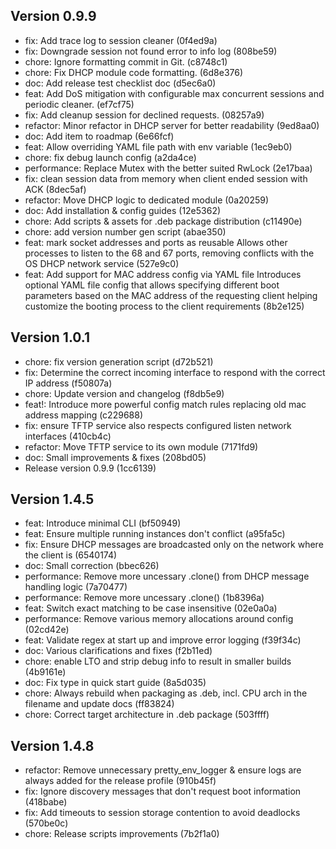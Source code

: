 
## Version 0.9.9
- fix: Add trace log to session cleaner (0f4ed9a)
- fix: Downgrade session not found error to info log (808be59)
- chore: Ignore formatting commit in Git. (c8748c1)
- chore: Fix DHCP module code formatting. (6d8e376)
- doc: Add release test checklist doc (d5ec6a0)
- feat: Add DoS mitigation with configurable max concurrent sessions and periodic cleaner. (ef7cf75)
- fix: Add cleanup session for declined requests. (08257a9)
- refactor: Minor refactor in DHCP server for better readability (9ed8aa0)
- doc: Add item to roadmap (6e66fcf)
- feat: Allow overriding YAML file path with env variable (1ec9eb0)
- chore: fix debug launch config (a2da4ce)
- performance: Replace Mutex with the better suited RwLock (2e17baa)
- fix: clean session data from memory when client ended session with ACK (8dec5af)
- refactor: Move DHCP logic to dedicated module (0a20259)
- doc: Add installation & config guides (12e5362)
- chore: Add scripts & assets for .deb package distribution (c11490e)
- chore: add version number gen script (abae350)
- feat: mark socket addresses and ports as reusable Allows other processes to listen to the 68 and 67 ports, removing conflicts with the OS DHCP network service (527e9c0)
- feat: Add support for MAC address config via YAML file Introduces optional YAML file config that allows specifying different boot parameters based on the MAC address of the requesting client helping customize the booting process to the client requirements (8b2e125)
## Version 1.0.1
- chore: fix version generation script (d72b521)
- fix: Determine the correct incoming interface to respond with the correct IP address (f50807a)
- chore: Update version and changelog (f8db5e9)
- feat!: Introduce more powerful config match rules replacing old mac address mapping (c229688)
- fix: ensure TFTP service also respects configured listen network interfaces (410cb4c)
- refactor: Move TFTP service to its own module (7171fd9)
- doc: Small improvements & fixes (208bd05)
- Release version 0.9.9 (1cc6139)
## Version 1.4.5
- feat: Introduce minimal CLI (bf50949)
- feat: Ensure multiple running instances don't conflict (a95fa5c)
- fix: Ensure DHCP messages are broadcasted only on the network where the client is (6540174)
- doc: Small correction (bbec626)
- performance: Remove more uncessary .clone() from DHCP message handling logic (7a70477)
- performance: Remove more uncessary .clone() (1b8396a)
- feat: Switch exact matching to be case insensitive (02e0a0a)
- performance: Remove various memory allocations around config (02cd42e)
- feat: Validate regex at start up and improve error logging (f39f34c)
- doc: Various clarifications and fixes (f2b11ed)
- chore: enable LTO and strip debug info to result in smaller builds (4b9161e)
- doc: Fix type in quick start guide (8a5d035)
- chore: Always rebuild when packaging as .deb, incl. CPU arch in the filename and update docs (ff83824)
- chore: Correct target architecture in .deb package (503ffff)
## Version 1.4.8
- refactor: Remove unnecessary pretty_env_logger & ensure logs are always added for the release profile (910b45f)
- fix: Ignore discovery messages that don't request boot information (418babe)
- fix: Add timeouts to session storage contention to avoid deadlocks (570be0c)
- chore: Release scripts improvements (7b2f1a0)